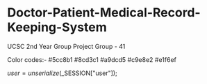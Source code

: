 # Doctor-Patient-Medical-Record-Keeping-System
UCSC 2nd Year Group Project Group - 41

Color codes:- #5cc8b1   #8cd3c1  #a9dcd5  #c9e8e2  #e1f6ef

$user=unserialize($_SESSION["user"]);
